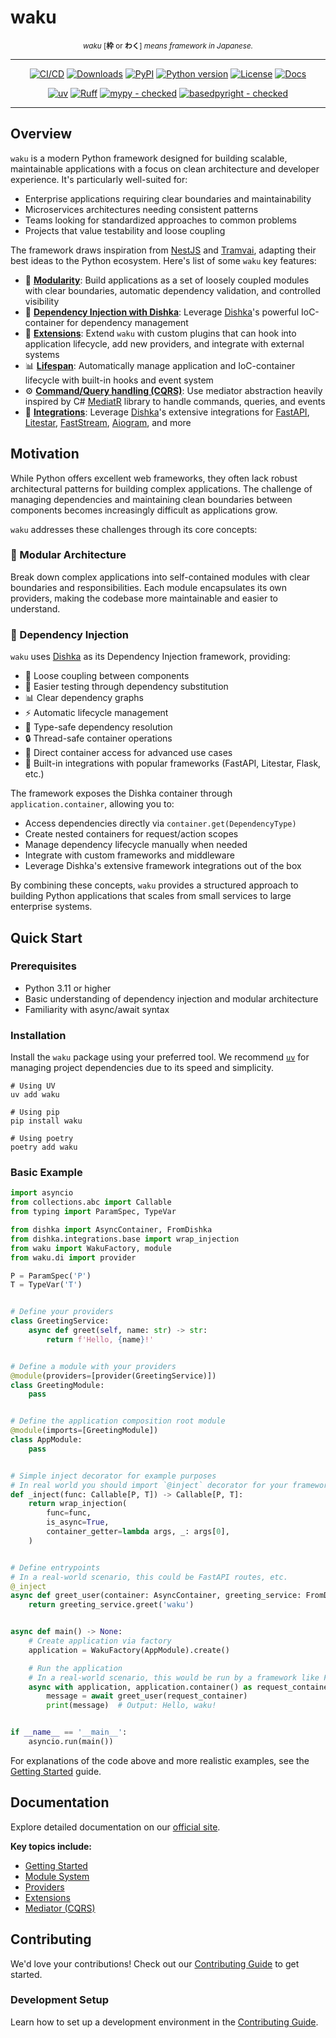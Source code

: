 # waku

<p align="center" markdown="1">
    <sup><i>waku</i> [<b>枠</b> or <b>わく</b>] <i>means framework in Japanese.</i></sup>
    <br/>
</p>

-----

<div align="center" markdown="1">

[![CI/CD](https://img.shields.io/github/actions/workflow/status/waku-py/waku/release.yml?branch=master&logo=github&label=CI/CD)](https://github.com/waku-py/waku/actions?query=event%3Apush+branch%3Amaster+workflow%3ACI/CD)
[![Downloads](https://static.pepy.tech/badge/waku/month)](https://pepy.tech/projects/waku)
[![PyPI](https://img.shields.io/pypi/v/waku.svg?label=PyPI)](https://pypi.python.org/pypi/waku)
[![Python version](https://img.shields.io/pypi/pyversions/waku.svg?label=Python)](https://www.python.org/downloads/)
[![License](https://img.shields.io/pypi/l/waku.svg)](https://github.com/waku-py/waku/blob/master/LICENSE)
[![Docs](https://img.shields.io/badge/docs-mkdocs%20material-blue)](https://waku-py.github.io/waku/)

[![uv](https://img.shields.io/endpoint?url=https://raw.githubusercontent.com/astral-sh/uv/main/assets/badge/v0.json)](https://github.com/astral-sh/uv)
[![Ruff](https://img.shields.io/endpoint?url=https://raw.githubusercontent.com/astral-sh/ruff/main/assets/badge/v2.json)](https://github.com/astral-sh/ruff/)
[![mypy - checked](http://www.mypy-lang.org/static/mypy_badge.svg)](http://mypy-lang.org/)
[![basedpyright - checked](https://img.shields.io/badge/basedpyright-checked-42b983?color=ffc105)](https://docs.basedpyright.com)

</div>

-----

## Overview

`waku` is a modern Python framework designed for building scalable, maintainable applications with a focus on clean architecture and developer experience. It's particularly well-suited for:

- Enterprise applications requiring clear boundaries and maintainability
- Microservices architectures needing consistent patterns
- Teams looking for standardized approaches to common problems
- Projects that value testability and loose coupling

The framework draws inspiration from [NestJS](https://github.com/nestjs/nest) and [Tramvai](https://tramvai.dev),
adapting their best ideas to the Python ecosystem. Here's list of some `waku` key features:

* 🧩 [**Modularity**](https://waku-py.github.io/waku/usage/modules/): Build applications as a set of loosely coupled
  modules with clear boundaries, automatic dependency validation, and controlled visibility
* 💉 [**Dependency Injection with Dishka**](https://waku-py.github.io/waku/usage/providers/): Leverage [Dishka](https://github.com/reagento/dishka/)'s powerful IoC-container for dependency management
* 🔧 [**Extensions**](https://waku-py.github.io/waku/usage/extensions/): Extend `waku` with custom plugins that can
  hook into application lifecycle, add new providers, and integrate with external systems
* 📊 [**Lifespan**](https://waku-py.github.io/waku/usage/lifespan/): Automatically manage application and IoC-container
  lifecycle with built-in hooks and event system
* ⚙️ [**Command/Query handling (CQRS)**](https://waku-py.github.io/waku/usage/mediator/): Use mediator abstraction
  heavily inspired by C# [MediatR](https://github.com/jbogard/MediatR) library to handle commands, queries, and events
* 🤝 [**Integrations**](https://waku-py.github.io/waku/integrations/): Leverage [Dishka](https://github.com/reagento/dishka/)'s extensive integrations for [FastAPI](https://fastapi.tiangolo.com/), [Litestar](https://litestar.dev/), [FastStream](https://faststream.airt.ai/latest/), [Aiogram](https://docs.aiogram.dev/), and more

## Motivation

While Python offers excellent web frameworks, they often lack robust architectural patterns for building complex applications. The challenge of managing dependencies and maintaining clean boundaries between components becomes increasingly difficult as applications grow.

`waku` addresses these challenges through its core concepts:

### 🧩 Modular Architecture

Break down complex applications into self-contained modules with clear boundaries and responsibilities. Each module encapsulates its own providers, making the codebase more maintainable and easier to understand.

### 💉 Dependency Injection

`waku` uses [Dishka](https://github.com/reagento/dishka/) as its Dependency Injection framework, providing:

- 🔄 Loose coupling between components
- 🧪 Easier testing through dependency substitution
- 📊 Clear dependency graphs
- ⚡ Automatic lifecycle management
- 🎯 Type-safe dependency resolution
- 🔒 Thread-safe container operations
- 🔑 Direct container access for advanced use cases
- 🎨 Built-in integrations with popular frameworks (FastAPI, Litestar, Flask, etc.)

The framework exposes the Dishka container through `application.container`, allowing you to:
- Access dependencies directly via `container.get(DependencyType)`
- Create nested containers for request/action scopes
- Manage dependency lifecycle manually when needed
- Integrate with custom frameworks and middleware
- Leverage Dishka's extensive framework integrations out of the box

By combining these concepts, `waku` provides a structured approach to building Python applications that scales from small services to large enterprise systems.

## Quick Start

### Prerequisites

- Python 3.11 or higher
- Basic understanding of dependency injection and modular architecture
- Familiarity with async/await syntax

### Installation

Install the `waku` package using your preferred tool.
We recommend [`uv`](https://github.com/astral-sh/uv) for managing project dependencies due to its speed and simplicity.

```shell
# Using UV
uv add waku

# Using pip
pip install waku

# Using poetry
poetry add waku
```

### Basic Example

```python linenums="1"
import asyncio
from collections.abc import Callable
from typing import ParamSpec, TypeVar

from dishka import AsyncContainer, FromDishka
from dishka.integrations.base import wrap_injection
from waku import WakuFactory, module
from waku.di import provider

P = ParamSpec('P')
T = TypeVar('T')


# Define your providers
class GreetingService:
    async def greet(self, name: str) -> str:
        return f'Hello, {name}!'


# Define a module with your providers
@module(providers=[provider(GreetingService)])
class GreetingModule:
    pass


# Define the application composition root module
@module(imports=[GreetingModule])
class AppModule:
    pass


# Simple inject decorator for example purposes
# In real world you should import `@inject` decorator for your framework from `dishka.integrations.<framework>`
def _inject(func: Callable[P, T]) -> Callable[P, T]:
    return wrap_injection(
        func=func,
        is_async=True,
        container_getter=lambda args, _: args[0],
    )


# Define entrypoints
# In a real-world scenario, this could be FastAPI routes, etc.
@_inject
async def greet_user(container: AsyncContainer, greeting_service: FromDishka[GreetingService]) -> str:
    return greeting_service.greet('waku')


async def main() -> None:
    # Create application via factory
    application = WakuFactory(AppModule).create()

    # Run the application
    # In a real-world scenario, this would be run by a framework like FastAPI
    async with application, application.container() as request_container:
        message = await greet_user(request_container)
        print(message)  # Output: Hello, waku!


if __name__ == '__main__':
    asyncio.run(main())

```

For explanations of the code above and more realistic examples, see the [Getting Started](https://waku-py.github.io/waku/getting-started) guide.

## Documentation

Explore detailed documentation on our [official site](https://waku-py.github.io/waku/).

**Key topics include:**

- [Getting Started](https://waku-py.github.io/waku/getting-started/)
- [Module System](https://waku-py.github.io/waku/usage/modules/)
- [Providers](https://waku-py.github.io/waku/usage/providers/)
- [Extensions](https://waku-py.github.io/waku/usage/extensions/)
- [Mediator (CQRS)](https://waku-py.github.io/waku/usage/mediator/)

## Contributing

We'd love your contributions!
Check out our [Contributing Guide](https://waku-py.github.io/waku/contributing/) to get started.

### Development Setup

Learn how to set up a development environment in the [Contributing Guide](https://waku-py.github.io/waku/development/contributing/#development-setup).
